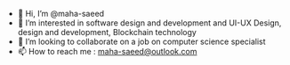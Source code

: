 - 👋 Hi, I’m @maha-saeed
- 👀 I’m interested in  software design and development and UI-UX Design, design and development, Blockchain technology
- 💞️ I’m looking to collaborate on  a job on  computer science  specialist
- 📫 How to reach me : maha-saeed@outlook.com 

<!---
maha-saeed/maha-saeed is a ✨ special ✨ repository because its `README.md` (this file) appears on your GitHub profile.
You can click the Preview link to take a look at your changes.
--->
